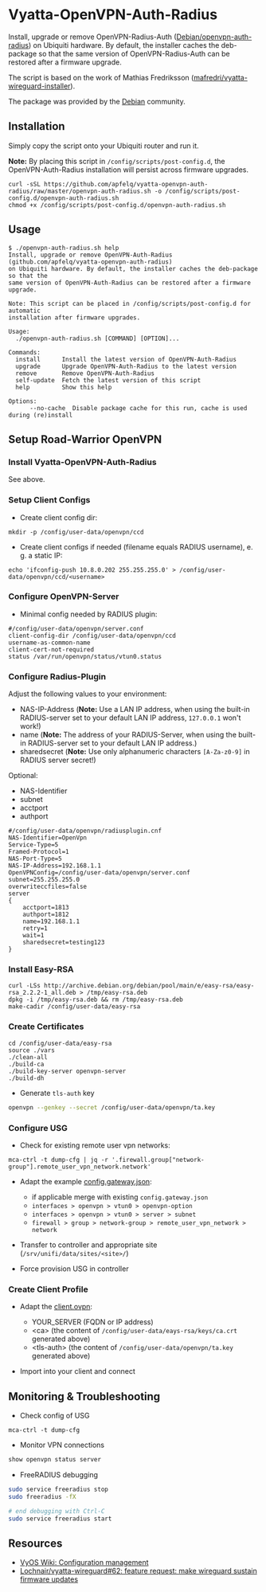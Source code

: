 # Vyatta-OpenVPN-Auth-Radius

Install, upgrade or remove OpenVPN-Radius-Auth ([Debian/openvpn-auth-radius](http://archive.debian.org/debian/pool/main/o/openvpn-auth-radius/)) on Ubiquiti hardware. By default, the installer caches the deb-package so that the same version of OpenVPN-Radius-Auth can be restored after a firmware upgrade.

The script is based on the work of Mathias Fredriksson ([mafredri/vyatta-wireguard-installer](https://github.com/mafredri/vyatta-wireguard-installer/)).

The package was provided by the [Debian](https://www.debian.org/) community.

## Installation

Simply copy the script onto your Ubiquiti router and run it.

**Note:** By placing this script in `/config/scripts/post-config.d`, the OpenVPN-Auth-Radius installation will persist across firmware upgrades.

```console
curl -sSL https://github.com/apfelq/vyatta-openvpn-auth-radius/raw/master/openvpn-auth-radius.sh -o /config/scripts/post-config.d/openvpn-auth-radius.sh
chmod +x /config/scripts/post-config.d/openvpn-auth-radius.sh
```

## Usage

```console
$ ./openvpn-auth-radius.sh help
Install, upgrade or remove OpenVPN-Auth-Radius (github.com/apfelq/vyatta-openvpn-auth-radius)
on Ubiquiti hardware. By default, the installer caches the deb-package so that the
same version of OpenVPN-Auth-Radius can be restored after a firmware upgrade.

Note: This script can be placed in /config/scripts/post-config.d for automatic
installation after firmware upgrades.

Usage:
  ./openvpn-auth-radius.sh [COMMAND] [OPTION]...

Commands:
  install      Install the latest version of OpenVPN-Auth-Radius
  upgrade      Upgrade OpenVPN-Auth-Radius to the latest version
  remove       Remove OpenVPN-Auth-Radius
  self-update  Fetch the latest version of this script
  help         Show this help

Options:
      --no-cache  Disable package cache for this run, cache is used during (re)install
```

## Setup Road-Warrior OpenVPN

### Install Vyatta-OpenVPN-Auth-Radius

See above.

### Setup Client Configs

- Create client config dir:

```console
mkdir -p /config/user-data/openvpn/ccd
```

- Create client configs if needed (filename equals RADIUS username), e. g. a static IP:

```console
echo 'ifconfig-push 10.8.0.202 255.255.255.0' > /config/user-data/openvpn/ccd/<username>
```

### Configure OpenVPN-Server

- Minimal config needed by RADIUS plugin:

```
#/config/user-data/openvpn/server.conf
client-config-dir /config/user-data/openvpn/ccd
username-as-common-name
client-cert-not-required
status /var/run/openvpn/status/vtun0.status
```

### Configure Radius-Plugin

Adjust the following values to your environment:

- NAS-IP-Address (**Note:** Use a LAN IP address, when using the built-in RADIUS-server set to your default LAN IP address, `127.0.0.1` won't work!)
- name (**Note:** The address of your RADIUS-Server, when using the built-in RADIUS-server set to your default LAN IP address.)
- sharedsecret (**Note:** Use only alphanumeric characters `[A-Za-z0-9]` in RADIUS server secret!)

Optional:

- NAS-Identifier
- subnet
- acctport
- authport

```
#/config/user-data/openvpn/radiusplugin.cnf
NAS-Identifier=OpenVpn
Service-Type=5
Framed-Protocol=1
NAS-Port-Type=5
NAS-IP-Address=192.168.1.1
OpenVPNConfig=/config/user-data/openvpn/server.conf
subnet=255.255.255.0
overwriteccfiles=false
server
{
	acctport=1813
	authport=1812
	name=192.168.1.1
	retry=1
	wait=1
	sharedsecret=testing123
}
```

### Install Easy-RSA

```console
curl -LSs http://archive.debian.org/debian/pool/main/e/easy-rsa/easy-rsa_2.2.2-1_all.deb > /tmp/easy-rsa.deb
dpkg -i /tmp/easy-rsa.deb && rm /tmp/easy-rsa.deb
make-cadir /config/user-data/easy-rsa
```

### Create Certificates

```console
cd /config/user-data/easy-rsa
source ./vars
./clean-all
./build-ca
./build-key-server openvpn-server
./build-dh
```

- Generate `tls-auth` key

```bash
openvpn --genkey --secret /config/user-data/openvpn/ta.key
```

### Configure USG

- Check for existing remote user vpn networks: 

```console
mca-ctrl -t dump-cfg | jq -r '.firewall.group["network-group"].remote_user_vpn_network.network'
```

- Adapt the example [config.gateway.json](config.gateway.json.example):

    - if applicable merge with existing `config.gateway.json`
    - `interfaces > openvpn > vtun0 > openvpn-option`
    - `interfaces > openvpn > vtun0 > server > subnet`
    - `firewall > group > network-group > remote_user_vpn_network > network`

- Transfer to controller and appropriate site (`/srv/unifi/data/sites/<site>/`)

- Force provision USG in controller

### Create Client Profile

- Adapt the [client.ovpn](client.ovpn.example):

    - YOUR_SERVER (FQDN or IP address)
    - \<ca> (the content of `/config/user-data/eays-rsa/keys/ca.crt` generated above)
    - \<tls-auth> (the content of `/config/user-data/openvpn/ta.key` generated above)

- Import into your client and connect

## Monitoring & Troubleshooting

- Check config of USG

```
mca-ctrl -t dump-cfg
```

- Monitor VPN connections

```bash
show openvpn status server
```

- FreeRADIUS debugging

```bash
sudo service freeradius stop
sudo freeradius -fX

# end debugging with Ctrl-C
sudo service freeradius start
```

## Resources

- [VyOS Wiki: Configuration management](https://wiki.vyos.net/wiki/Configuration_management)
- [Lochnair/vyatta-wireguard#62: feature request: make wireguard sustain firmware updates](https://github.com/Lochnair/vyatta-wireguard/issues/62)
